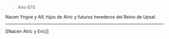 > Año 670

Nacen Yngve y Alf, hijos de Alric y futuros herederos del Reino de Upsal.

---

[[Nacen Alric y Eric]]